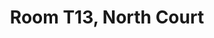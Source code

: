 ---
basin: 'No'
cudn: true
floor: Ground
grade: 4
images: []
living_room: 'No'
location: North Court
name: T13
network: Wireless Only
title: Room T13, North Court
---
